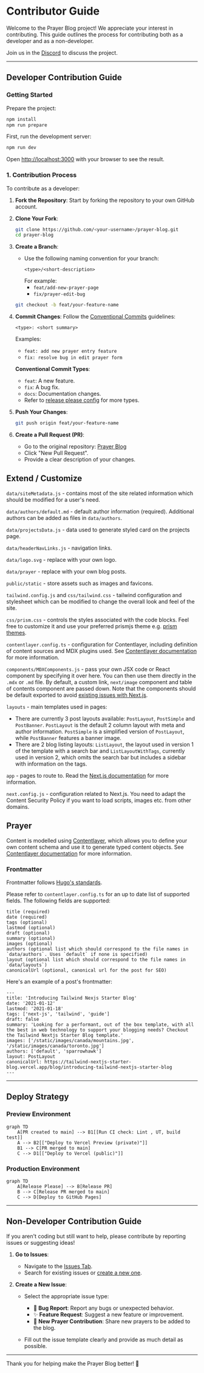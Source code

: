 # Contributor Guide

Welcome to the Prayer Blog project! We appreciate your interest in contributing. This guide outlines the process for contributing both as a developer and as a non-developer.

Join us in the [Discord](https://discord.gg/SWRHyas2) to discuss the project.

---

## Developer Contribution Guide

### Getting Started

Prepare the project:

```bash
npm install
npm run prepare
```

First, run the development server:

```bash
npm run dev
```

Open [http://localhost:3000](http://localhost:3000) with your browser to see the result.

### 1. Contribution Process

To contribute as a developer:

1. **Fork the Repository**: Start by forking the repository to your own GitHub account.
2. **Clone Your Fork**:
   ```bash
   git clone https://github.com/<your-username>/prayer-blog.git
   cd prayer-blog
   ```
3. **Create a Branch**:

   - Use the following naming convention for your branch:
     ```
     <type>/<short-description>
     ```
     For example:
     - `feat/add-new-prayer-page`
     - `fix/prayer-edit-bug`

   ```bash
   git checkout -b feat/your-feature-name
   ```

4. **Commit Changes**: Follow the [Conventional Commits](https://www.conventionalcommits.org/en/v1.0.0/) guidelines:

   ```
   <type>: <short summary>
   ```

   Examples:

   - `feat: add new prayer entry feature`
   - `fix: resolve bug in edit prayer form`

   **Conventional Commit Types**:

   - `feat`: A new feature.
   - `fix`: A bug fix.
   - `docs`: Documentation changes.
   - Refer to [release please config](https://github.com/schwannden/prayer-blog/blob/main/release-please-config.json#L12) for more types.

5. **Push Your Changes**:

   ```bash
   git push origin feat/your-feature-name
   ```

6. **Create a Pull Request (PR)**:
   - Go to the original repository: [Prayer Blog](https://github.com/schwannden/prayer-blog)
   - Click "New Pull Request".
   - Provide a clear description of your changes.

## Extend / Customize

`data/siteMetadata.js` - contains most of the site related information which should be modified for a user's need.

`data/authors/default.md` - default author information (required). Additional authors can be added as files in `data/authors`.

`data/projectsData.js` - data used to generate styled card on the projects page.

`data/headerNavLinks.js` - navigation links.

`data/logo.svg` - replace with your own logo.

`data/prayer` - replace with your own blog posts.

`public/static` - store assets such as images and favicons.

`tailwind.config.js` and `css/tailwind.css` - tailwind configuration and stylesheet which can be modified to change the overall look and feel of the site.

`css/prism.css` - controls the styles associated with the code blocks. Feel free to customize it and use your preferred prismjs theme e.g. [prism themes](https://github.com/PrismJS/prism-themes).

`contentlayer.config.ts` - configuration for Contentlayer, including definition of content sources and MDX plugins used. See [Contentlayer documentation](https://www.contentlayer.dev/docs/getting-started) for more information.

`components/MDXComponents.js` - pass your own JSX code or React component by specifying it over here. You can then use them directly in the `.mdx` or `.md` file. By default, a custom link, `next/image` component and table of contents component are passed down. Note that the components should be default exported to avoid [existing issues with Next.js](https://github.com/vercel/next.js/issues/51593).

`layouts` - main templates used in pages:

- There are currently 3 post layouts available: `PostLayout`, `PostSimple` and `PostBanner`. `PostLayout` is the default 2 column layout with meta and author information. `PostSimple` is a simplified version of `PostLayout`, while `PostBanner` features a banner image.
- There are 2 blog listing layouts: `ListLayout`, the layout used in version 1 of the template with a search bar and `ListLayoutWithTags`, currently used in version 2, which omits the search bar but includes a sidebar with information on the tags.

`app` - pages to route to. Read the [Next.js documentation](https://nextjs.org/docs/app) for more information.

`next.config.js` - configuration related to Next.js. You need to adapt the Content Security Policy if you want to load scripts, images etc. from other domains.

## Prayer

Content is modelled using [Contentlayer](https://www.contentlayer.dev/), which allows you to define your own content schema and use it to generate typed content objects. See [Contentlayer documentation](https://www.contentlayer.dev/docs/getting-started) for more information.

### Frontmatter

Frontmatter follows [Hugo's standards](https://gohugo.io/content-management/front-matter/).

Please refer to `contentlayer.config.ts` for an up to date list of supported fields. The following fields are supported:

```
title (required)
date (required)
tags (optional)
lastmod (optional)
draft (optional)
summary (optional)
images (optional)
authors (optional list which should correspond to the file names in `data/authors`. Uses `default` if none is specified)
layout (optional list which should correspond to the file names in `data/layouts`)
canonicalUrl (optional, canonical url for the post for SEO)
```

Here's an example of a post's frontmatter:

```
---
title: 'Introducing Tailwind Nexjs Starter Blog'
date: '2021-01-12'
lastmod: '2021-01-18'
tags: ['next-js', 'tailwind', 'guide']
draft: false
summary: 'Looking for a performant, out of the box template, with all the best in web technology to support your blogging needs? Checkout the Tailwind Nextjs Starter Blog template.'
images: ['/static/images/canada/mountains.jpg', '/static/images/canada/toronto.jpg']
authors: ['default', 'sparrowhawk']
layout: PostLayout
canonicalUrl: https://tailwind-nextjs-starter-blog.vercel.app/blog/introducing-tailwind-nextjs-starter-blog
---
```

---

## Deploy Strategy

### Preview Environment

```mermaid
graph TD
    A[PR created to main] --> B1[[Run CI check: Lint , UT, build test]]
    A --> B2[["Deploy to Vercel Preview (private)"]]
    B1 --> C[PR merged to main]
    C --> D1[["Deploy to Vercel (public)"]]

```

### Production Environment

```mermaid
graph TD
    A[Release Please] --> B[Release PR]
    B --> C[Release PR merged to main]
    C --> D[Deploy to GitHub Pages]
```

---

## Non-Developer Contribution Guide

If you aren't coding but still want to help, please contribute by reporting issues or suggesting ideas!

1. **Go to Issues**:

   - Navigate to the [Issues Tab](https://github.com/schwannden/prayer-blog/issues).
   - Search for existing issues or [create a new one](https://github.com/schwannden/prayer-blog/issues/new/choose).

2. **Create a New Issue**:

   - Select the appropriate issue type:

     - 🐛 **Bug Report**: Report any bugs or unexpected behavior.
     - ✨ **Feature Request**: Suggest a new feature or improvement.
     - 🙏 **New Prayer Contribution**: Share new prayers to be added to the blog.

   - Fill out the issue template clearly and provide as much detail as possible.

---

Thank you for helping make the Prayer Blog better! 🌟
